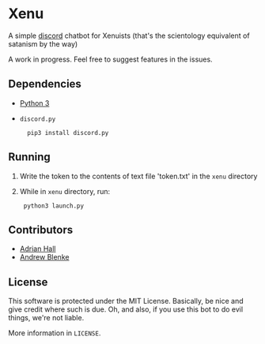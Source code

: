 # Xenu

A simple [discord](https://discordapp.com/) chatbot for Xenuists (that's the scientology equivalent of satanism by the way)

A work in progress. Feel free to suggest features in the issues.

## Dependencies
* [Python 3](https://www.python.org/downloads)
* `discord.py`

        pip3 install discord.py


## Running
1. Write the token to the contents of text file 'token.txt' in the `xenu` directory
2. While in `xenu` directory, run:

        python3 launch.py


## Contributors
* [Adrian Hall](https://github.com/Aderhall)
* [Andrew Blenke](https://github.com/Pro-h3kr)

## License
This software is protected under the MIT License. Basically, be nice and give credit where such is due. Oh, and also, if you use this bot to do evil things, we're not liable.

More information in `LICENSE`.
